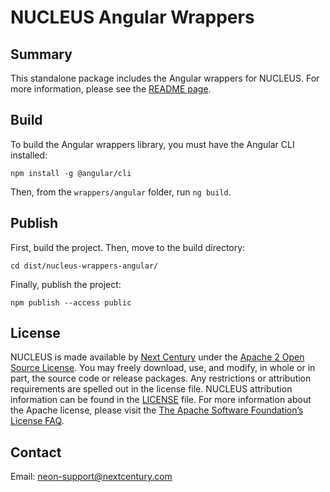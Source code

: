 # NUCLEUS Angular Wrappers

## Summary

This standalone package includes the Angular wrappers for NUCLEUS.  For more information, please see the [README page](../README.md).

## Build

To build the Angular wrappers library, you must have the Angular CLI installed:

```
npm install -g @angular/cli
```

Then, from the `wrappers/angular` folder, run `ng build`.

## Publish

First, build the project.  Then, move to the build directory:

```
cd dist/nucleus-wrappers-angular/
```

Finally, publish the project:

```
npm publish --access public
```

## License

NUCLEUS is made available by [Next Century](http://www.nextcentury.com) under the [Apache 2 Open Source License](http://www.apache.org/licenses/LICENSE-2.0.txt). You may freely download, use, and modify, in whole or in part, the source code or release packages. Any restrictions or attribution requirements are spelled out in the license file. NUCLEUS attribution information can be found in the [LICENSE](./LICENSE) file. For more information about the Apache license, please visit the [The Apache Software Foundation’s License FAQ](http://www.apache.org/foundation/license-faq.html).

## Contact

Email: [neon-support@nextcentury.com](mailto:neon-support@nextcentury.com)

